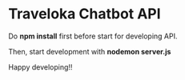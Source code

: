 # Traveloka Chatbot API

Do **npm install** first before start for developing API.

Then, start development with **nodemon server.js**

Happy developing!!